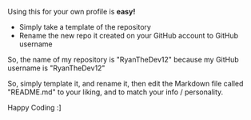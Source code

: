 Using this for your own profile is **easy!**


- Simply take a template of the repository
- Rename the new repo it created on your GitHub account to GitHub username

So, the name of my repository is "RyanTheDev12" because my GitHub username is "RyanTheDev12"


So, simply template it, and rename it, then edit the Markdown file called "README.md" to your liking, and to match your info / personality.

Happy Coding :]
